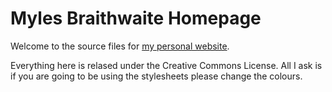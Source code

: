 Myles Braithwaite Homepage
==========================

Welcome to the source files for [my personal website](http://mylesbraithwaite.com/ "Myles Braithwaite").

Everything here is relased under the Creative Commons License. All I ask is if you are going to be using the stylesheets please change the colours.
